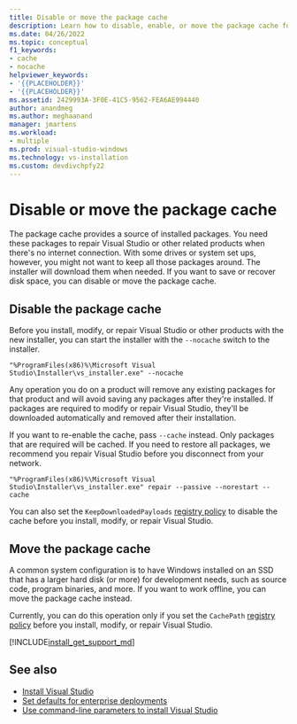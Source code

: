 ```yaml
---
title: Disable or move the package cache
description: Learn how to disable, enable, or move the package cache for Visual Studio deployments.
ms.date: 04/26/2022
ms.topic: conceptual
f1_keywords:
- cache
- nocache
helpviewer_keywords:
- '{{PLACEHOLDER}}'
- '{{PLACEHOLDER}}'
ms.assetid: 2429993A-3F0E-41C5-9562-FEA6AE994440
author: anandmeg
ms.author: meghaanand
manager: jmartens
ms.workload:
- multiple
ms.prod: visual-studio-windows
ms.technology: vs-installation
ms.custom: devdivchpfy22
---
```

# Disable or move the package cache

The package cache provides a source of installed packages. You need these packages to repair Visual Studio or other related products when there's no internet connection. With some drives or system set ups, however, you might not want to keep all those packages around.
The installer will download them when needed. If you want to save or recover disk space, you can disable or move the package cache.

## Disable the package cache

Before you install, modify, or repair Visual Studio or other products with the new installer, you can start the installer with the
`--nocache` switch to the installer.

```shell
"%ProgramFiles(x86)%\Microsoft Visual Studio\Installer\vs_installer.exe" --nocache
```

Any operation you do on a product will remove any existing packages for that product and will avoid saving any packages after they're installed. If packages are required to modify or repair Visual Studio, they'll be downloaded automatically and removed after
their installation.

If you want to re-enable the cache, pass `--cache` instead. Only packages that are required will be cached. If you need to restore
all packages, we recommend you repair Visual Studio before you disconnect from your network.

```shell
"%ProgramFiles(x86)%\Microsoft Visual Studio\Installer\vs_installer.exe" repair --passive --norestart --cache
```

You can also set the `KeepDownloadedPayloads` [registry policy](set-defaults-for-enterprise-deployments.md) to disable the cache
before you install, modify, or repair Visual Studio.

## Move the package cache

A common system configuration is to have Windows installed on an SSD that has a larger hard disk (or more) for development needs, such as source code, program binaries, and more. If you want to work offline, you can move the package cache instead.

Currently, you can do this operation only if you set the `CachePath` [registry policy](set-defaults-for-enterprise-deployments.md) before you
install, modify, or repair Visual Studio.

[!INCLUDE[install_get_support_md](includes/install_get_support_md.md)]

## See also

* [Install Visual Studio](install-visual-studio.md)
* [Set defaults for enterprise deployments](set-defaults-for-enterprise-deployments.md)
* [Use command-line parameters to install Visual Studio](use-command-line-parameters-to-install-visual-studio.md)
